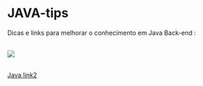 # JAVA-tips




Dicas e links para melhorar o conhecimento em Java Back-end :
<br>
<br>

<a href= "https://docs.oracle.com/javase/tutorial/java/TOC.html" target="_blank">
   <img src="https://img.shields.io/badge/Oracle-F80000?style=for-the-badge&logo=oracle&logoColor=black"/>
</a>

<br>
<br>

<a href="https://www.learnjavaonline.org/en/">Java link2</a>
